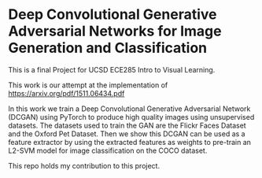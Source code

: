 # Deep Convolutional Generative Adversarial Networks for Image Generation and Classification
This is a final Project for UCSD ECE285 Intro to Visual Learning. 

This work is our attempt at the implementation of https://arxiv.org/pdf/1511.06434.pdf

In this work we train a Deep Convolutional Generative Adversarial Network (DCGAN) using PyTorch to produce high quality images using unsupervised datasets. The datasets used to train the GAN are the Flickr Faces Dataset and the Oxford Pet Dataset. Then we show this DCGAN can be used as a feature extractor by using the extracted features as weights to pre-train an L2-SVM model for image classification on the COCO dataset.

This repo holds my contribution to this project.
